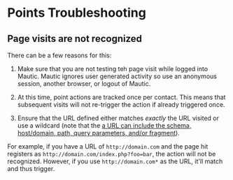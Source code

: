 # Points Troubleshooting

## Page visits are not recognized

There can be a few reasons for this:

1) Make sure that you are not testing teh page visit while logged into Mautic. Mautic ignores user generated activity so use an anonymous session, another browser, or logout of Mautic.

2) At this time, point actions are tracked once per contact. This means that subsequent visits will not re-trigger the action if already triggered once.

3) Ensure that the URL defined either matches _exactly_ the URL visited or use a wildcard (note that the <a href="https://en.wikipedia.org/wiki/Uniform_Resource_Locator" target="_blank">a URL can include the schema, host/domain, path, query parameters, and/or fragment</a>).

For example, if you have a URL of `http://domain.com` and the page hit registers as `http://domain.com/index.php?foo=bar`, the action will not be recognized. However, if you use `http://domain.com*` as the URL, it'll match and thus trigger.